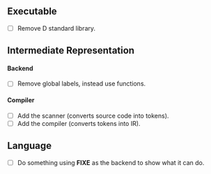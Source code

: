 ## Executable
- [ ] Remove D standard library.

## Intermediate Representation
#### Backend
- [ ] Remove global labels, instead use functions.

#### Compiler
- [ ] Add the scanner  (converts source code into tokens).
- [ ] Add the compiler (converts tokens into IR).

## Language
 - [ ] Do something using **FIXE** as the backend to show what it can do.